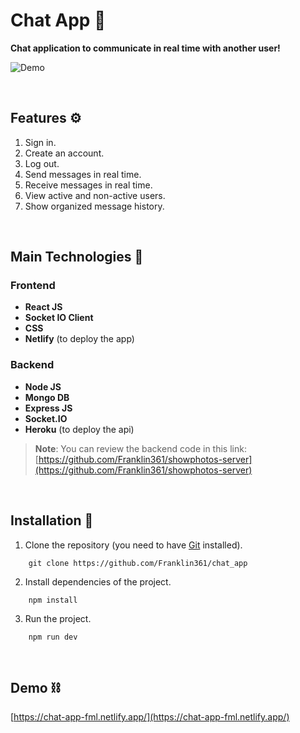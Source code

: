 # Chat App 💬
**Chat application to communicate in real time with another user!**

![Demo](https://res.cloudinary.com/dnxchppfm/image/upload/v1661271445/franklin-page/chat_1_fvvz3e.webp)

&nbsp;

## Features ⚙️

1. Sign in. 
2. Create an account. 
3. Log out. 
4. Send messages in real time. 
5. Receive messages in real time. 
6. View active and non-active users. 
7. Show organized message history.


&nbsp;

## Main Technologies 🧪

### Frontend
- **React JS**
- **Socket IO Client** 
- **CSS** 
- **Netlify** (to deploy the app)


### Backend
- **Node JS**
- **Mongo DB**
- **Express JS**
- **Socket.IO**
- **Heroku** (to deploy the api)

> **Note**: You can review the backend code in this link: [https://github.com/Franklin361/showphotos-server](https://github.com/Franklin361/showphotos-server)

&nbsp;


## **Installation 🧰**

1. Clone the repository (you need to have [Git](https://git-scm.com) installed).

```shell
    git clone https://github.com/Franklin361/chat_app
```

2.  Install dependencies of the project.

```shell
    npm install
```

3. Run the project.
```shell
    npm run dev
```
&nbsp;

## **Demo ⛓️**

[https://chat-app-fml.netlify.app/](https://chat-app-fml.netlify.app/)
